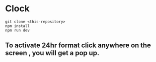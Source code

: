 # Clock
```
git clone <this-repository>
npm install
npm run dev
```

## To activate 24hr format click anywhere on the screen , you will get a pop up.
